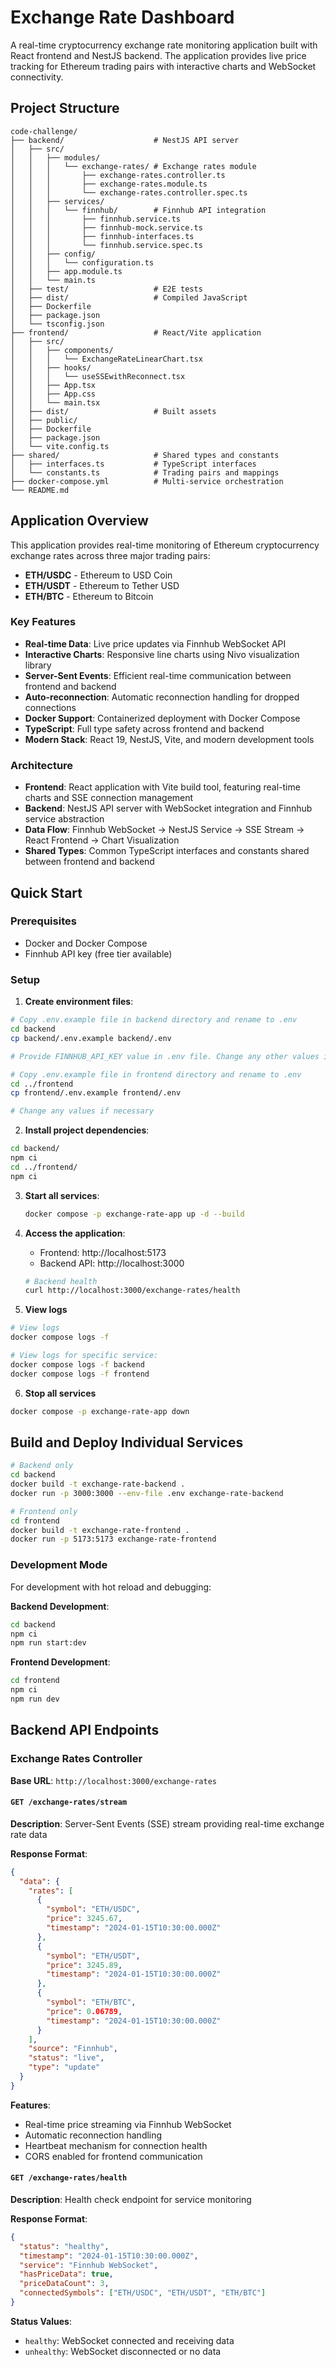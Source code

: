 # Exchange Rate Dashboard

A real-time cryptocurrency exchange rate monitoring application built with React frontend and NestJS backend. The application provides live price tracking for Ethereum trading pairs with interactive charts and WebSocket connectivity.

## Project Structure

```
code-challenge/
├── backend/                    # NestJS API server
│   ├── src/
│   │   ├── modules/
│   │   │   └── exchange-rates/ # Exchange rates module
│   │   │       ├── exchange-rates.controller.ts
│   │   │       ├── exchange-rates.module.ts
│   │   │       └── exchange-rates.controller.spec.ts
│   │   ├── services/
│   │   │   └── finnhub/        # Finnhub API integration
│   │   │       ├── finnhub.service.ts
│   │   │       ├── finnhub-mock.service.ts
│   │   │       ├── finnhub-interfaces.ts
│   │   │       └── finnhub.service.spec.ts
│   │   ├── config/
│   │   │   └── configuration.ts
│   │   ├── app.module.ts
│   │   └── main.ts
│   ├── test/                   # E2E tests
│   ├── dist/                   # Compiled JavaScript
│   ├── Dockerfile
│   ├── package.json
│   └── tsconfig.json
├── frontend/                   # React/Vite application
│   ├── src/
│   │   ├── components/
│   │   │   └── ExchangeRateLinearChart.tsx
│   │   ├── hooks/
│   │   │   └── useSSEwithReconnect.tsx
│   │   ├── App.tsx
│   │   ├── App.css
│   │   └── main.tsx
│   ├── dist/                   # Built assets
│   ├── public/
│   ├── Dockerfile
│   ├── package.json
│   └── vite.config.ts
├── shared/                     # Shared types and constants
│   ├── interfaces.ts           # TypeScript interfaces
│   └── constants.ts            # Trading pairs and mappings
├── docker-compose.yml          # Multi-service orchestration
└── README.md
```

## Application Overview

This application provides real-time monitoring of Ethereum cryptocurrency exchange rates across three major trading pairs:

- **ETH/USDC** - Ethereum to USD Coin
- **ETH/USDT** - Ethereum to Tether USD
- **ETH/BTC** - Ethereum to Bitcoin

### Key Features

- **Real-time Data**: Live price updates via Finnhub WebSocket API
- **Interactive Charts**: Responsive line charts using Nivo visualization library
- **Server-Sent Events**: Efficient real-time communication between frontend and backend
- **Auto-reconnection**: Automatic reconnection handling for dropped connections
- **Docker Support**: Containerized deployment with Docker Compose
- **TypeScript**: Full type safety across frontend and backend
- **Modern Stack**: React 19, NestJS, Vite, and modern development tools

### Architecture

- **Frontend**: React application with Vite build tool, featuring real-time charts and SSE connection management
- **Backend**: NestJS API server with WebSocket integration and Finnhub service abstraction
- **Data Flow**: Finnhub WebSocket → NestJS Service → SSE Stream → React Frontend → Chart Visualization
- **Shared Types**: Common TypeScript interfaces and constants shared between frontend and backend

## Quick Start

### Prerequisites

- Docker and Docker Compose
- Finnhub API key (free tier available)

### Setup

1. **Create environment files**:

```bash
# Copy .env.example file in backend directory and rename to .env
cd backend
cp backend/.env.example backend/.env

# Provide FINNHUB_API_KEY value in .env file. Change any other values if necessary.
```

```bash
# Copy .env.example file in frontend directory and rename to .env
cd ../frontend
cp frontend/.env.example frontend/.env

# Change any values if necessary
```

2. **Install project dependencies**:

```bash
cd backend/
npm ci
cd ../frontend/
npm ci
```

3. **Start all services**:

   ```bash
   docker compose -p exchange-rate-app up -d --build
   ```

4. **Access the application**:

   - Frontend: http://localhost:5173
   - Backend API: http://localhost:3000

   ```bash
   # Backend health
   curl http://localhost:3000/exchange-rates/health
   ```

5. **View logs**

```bash
# View logs
docker compose logs -f

# View logs for specific service:
docker compose logs -f backend
docker compose logs -f frontend
```

6. **Stop all services**

```bash
docker compose -p exchange-rate-app down
```

## Build and Deploy Individual Services

```bash
# Backend only
cd backend
docker build -t exchange-rate-backend .
docker run -p 3000:3000 --env-file .env exchange-rate-backend

# Frontend only
cd frontend
docker build -t exchange-rate-frontend .
docker run -p 5173:5173 exchange-rate-frontend
```

### Development Mode

For development with hot reload and debugging:

**Backend Development**:

```bash
cd backend
npm ci
npm run start:dev
```

**Frontend Development**:

```bash
cd frontend
npm ci
npm run dev
```

## Backend API Endpoints

### Exchange Rates Controller

**Base URL**: `http://localhost:3000/exchange-rates`

#### `GET /exchange-rates/stream`

**Description**: Server-Sent Events (SSE) stream providing real-time exchange rate data

**Response Format**:

```json
{
  "data": {
    "rates": [
      {
        "symbol": "ETH/USDC",
        "price": 3245.67,
        "timestamp": "2024-01-15T10:30:00.000Z"
      },
      {
        "symbol": "ETH/USDT",
        "price": 3245.89,
        "timestamp": "2024-01-15T10:30:00.000Z"
      },
      {
        "symbol": "ETH/BTC",
        "price": 0.06789,
        "timestamp": "2024-01-15T10:30:00.000Z"
      }
    ],
    "source": "Finnhub",
    "status": "live",
    "type": "update"
  }
}
```

**Features**:

- Real-time price streaming via Finnhub WebSocket
- Automatic reconnection handling
- Heartbeat mechanism for connection health
- CORS enabled for frontend communication

#### `GET /exchange-rates/health`

**Description**: Health check endpoint for service monitoring

**Response Format**:

```json
{
  "status": "healthy",
  "timestamp": "2024-01-15T10:30:00.000Z",
  "service": "Finnhub WebSocket",
  "hasPriceData": true,
  "priceDataCount": 3,
  "connectedSymbols": ["ETH/USDC", "ETH/USDT", "ETH/BTC"]
}
```

**Status Values**:

- `healthy`: WebSocket connected and receiving data
- `unhealthy`: WebSocket disconnected or no data
